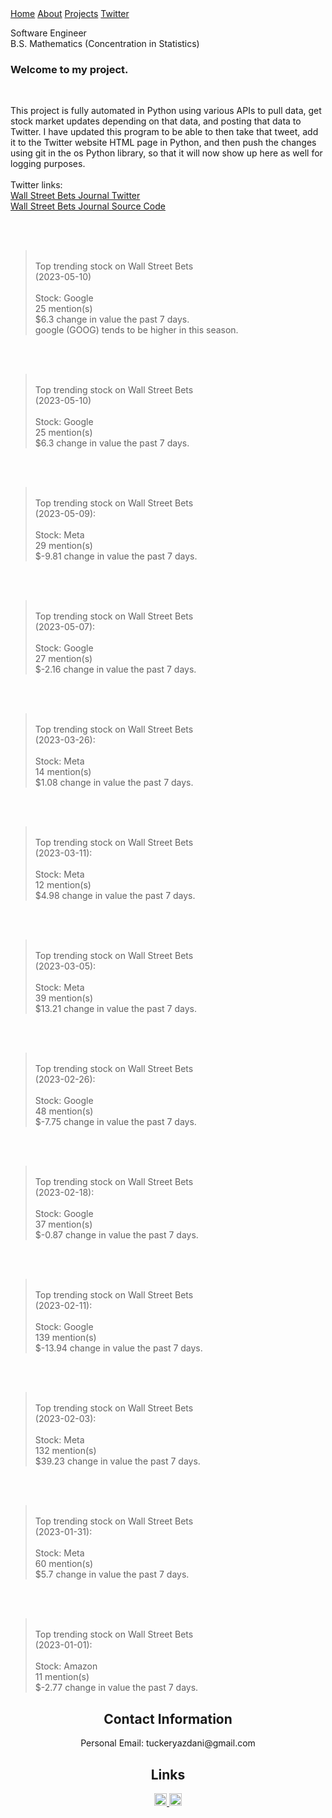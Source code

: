 <html>
<link href="main.css" rel="stylesheet">
<div class="topnav"> 
  <a href="https://tuckeryazdani.github.io/">Home</a>
  <a href="about.html">About</a>
  <a href="projects.html">Projects</a>
  <a class="active" href="twitter.html">Twitter</a>
  </div>
  <div id='1'>
  </div>
<head>
  <div align="left">
    <p class="bio">
      Software Engineer <br>
      B.S. Mathematics (Concentration in Statistics)<br>
    </p>
  </div>
  <h3>
Welcome to my project.<br>
  </h3>
<br>
  <p>
This project is fully automated in Python using various APIs to pull data, get stock market updates depending on that data, and posting that data to Twitter.
I have updated this program to be able to then take that tweet, add it to the Twitter website HTML page in Python, and then push the changes using git in the os Python library, so that it will now show up here as well for logging purposes.<br>
<br>
Twitter links: <br>
  <a href="https://twitter.com/WSB_Journal" target="_blank"> Wall Street Bets Journal Twitter</a><br>
  <a href="https://github.com/tuckeryazdani/wsb_journal"> Wall Street Bets Journal Source Code </a>
<br>
<p>
<body>

<br><br> <blockquote class="twitter-tweet"><br>    Top trending stock on Wall Street Bets<br>    (2023-05-10)<br><br>    Stock: Google<br>    25 mention(s) <br>    $6.3 change in value the past 7 days.<br>    google (GOOG) tends to be higher in this season.<br>        </blockquote>

<br><br> <blockquote class="twitter-tweet"><br>    Top trending stock on Wall Street Bets<br>    (2023-05-10)<br><br>    Stock: Google<br>    25 mention(s) <br>    $6.3 change in value the past 7 days.<br>        </blockquote>

<br><br> <blockquote class="twitter-tweet"><br>    Top trending stock on Wall Street Bets <br>    (2023-05-09):<br><br>    Stock: Meta<br>    29 mention(s) <br>    $-9.81 change in value the past 7 days.<br>        </blockquote>

<br><br> <blockquote class="twitter-tweet"><br>    Top trending stock on Wall Street Bets <br>    (2023-05-07):<br><br>    Stock: Google<br>    27 mention(s) <br>    $-2.16 change in value the past 7 days.<br>        </blockquote>

<br><br> <blockquote class="twitter-tweet"><br>    Top trending stock on Wall Street Bets <br>    (2023-03-26):<br><br>    Stock: Meta<br>    14 mention(s) <br>    $1.08 change in value the past 7 days.<br>        </blockquote>

<br><br> <blockquote class="twitter-tweet"><br>    Top trending stock on Wall Street Bets <br>    (2023-03-11):<br><br>    Stock: Meta<br>    12 mention(s) <br>    $4.98 change in value the past 7 days.<br>        </blockquote>

<br><br> <blockquote class="twitter-tweet"><br>    Top trending stock on Wall Street Bets <br>    (2023-03-05):<br><br>    Stock: Meta<br>    39 mention(s) <br>    $13.21 change in value the past 7 days.<br>        </blockquote>

<br><br> <blockquote class="twitter-tweet"><br>    Top trending stock on Wall Street Bets <br>    (2023-02-26):<br><br>    Stock: Google<br>    48 mention(s) <br>    $-7.75 change in value the past 7 days.<br>        </blockquote>

<br><br> <blockquote class="twitter-tweet"><br>    Top trending stock on Wall Street Bets <br>    (2023-02-18):<br><br>    Stock: Google<br>    37 mention(s) <br>    $-0.87 change in value the past 7 days.<br>        </blockquote>

<br><br> <blockquote class="twitter-tweet"><br>    Top trending stock on Wall Street Bets <br>    (2023-02-11):<br><br>    Stock: Google<br>    139 mention(s) <br>    $-13.94 change in value the past 7 days.<br>        </blockquote>

<br><br> <blockquote class="twitter-tweet"><br>    Top trending stock on Wall Street Bets <br>    (2023-02-03):<br><br>    Stock: Meta<br>    132 mention(s) <br>    $39.23 change in value the past 7 days.<br>        </blockquote>

<br><br> <blockquote class="twitter-tweet"><br>    Top trending stock on Wall Street Bets <br>    (2023-01-31):<br><br>    Stock: Meta<br>    60 mention(s) <br>    $5.7 change in value the past 7 days.<br>        </blockquote>

  <br><br> <blockquote cite="https://twitter.com/WSB_Journal" class="twitter-tweet"><br>    Top trending stock on Wall Street Bets <br>    (2023-01-01):<br><br>    Stock: Amazon<br>    11 mention(s) <br>    $-2.77 change in value the past 7 days.<br>        
  </blockquote>

  </body>
  <center>
  <h2> Contact Information </h2>
  <p>
  Personal Email: tuckeryazdani@gmail.com<br>
  </p>
  <h2> Links </h2>
  <a href="https://www.linkedin.com/in/tuckeryazdani/" target="_blank"><img src="https://user-images.githubusercontent.com/84822334/148589136-9acd742f-e004-4d54-b1b4-181f8bc7dc98.png" class="social" width="20" height="20" title="LinkedIn">
  </a><a href="https://github.com/tuckeryazdani/" target="_blank"><img src="https://user-images.githubusercontent.com/84822334/148658020-ae86cfb7-f259-4503-93fc-156a168d2a9d.png" class="social" width="20" height="20" title="GitHub"></a>
  </center>
</html>
